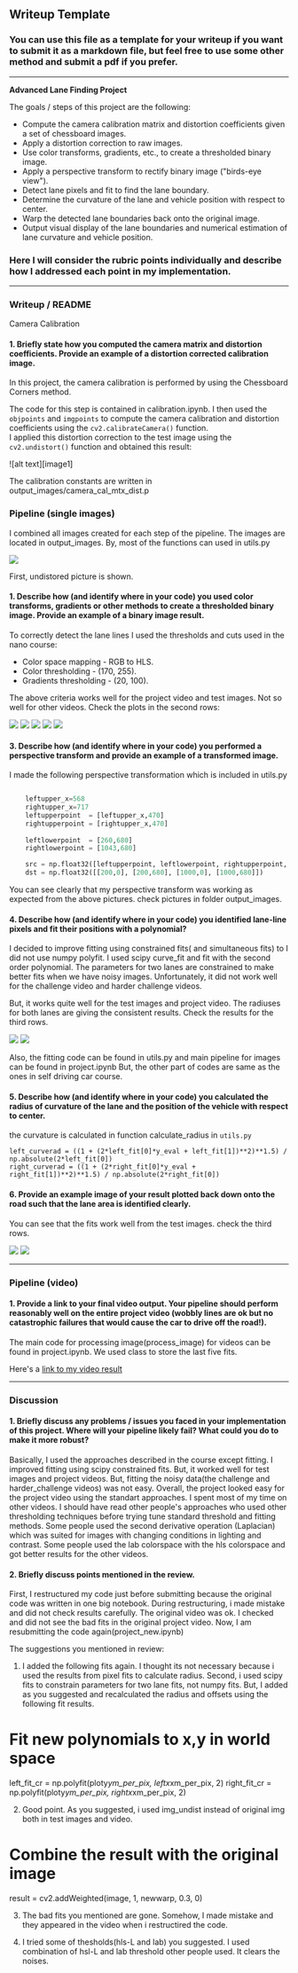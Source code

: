 ## Writeup Template

### You can use this file as a template for your writeup if you want to submit it as a markdown file, but feel free to use some other method and submit a pdf if you prefer.

---

**Advanced Lane Finding Project**

The goals / steps of this project are the following:

* Compute the camera calibration matrix and distortion coefficients given a set of chessboard images.
* Apply a distortion correction to raw images.
* Use color transforms, gradients, etc., to create a thresholded binary image.
* Apply a perspective transform to rectify binary image ("birds-eye view").
* Detect lane pixels and fit to find the lane boundary.
* Determine the curvature of the lane and vehicle position with respect to center.
* Warp the detected lane boundaries back onto the original image.
* Output visual display of the lane boundaries and numerical estimation of lane curvature and vehicle position.

### Here I will consider the rubric points individually and describe how I addressed each point in my implementation.  

---

### Writeup / README

Camera Calibration

#### 1. Briefly state how you computed the camera matrix and distortion coefficients. Provide an example of a distortion corrected calibration image.

In this project, the camera calibration is performed by using the Chessboard Corners method.  

The code for this step is contained in calibration.ipynb. 
I then used the `objpoints` and `imgpoints` to compute the camera calibration and distortion coefficients using the `cv2.calibrateCamera()` function.  
I applied this distortion correction to the test image using the `cv2.undistort()` function and obtained this result: 

![alt text][image1]

The calibration constants are written in output_images/camera_cal_mtx_dist.p

### Pipeline (single images)

I combined all images created for each step of the pipeline. The images are located in output_images. By, most of the functions can used in utils.py 

![](output_images/out_test1.jpg)

First, undistored picture is shown. 

#### 1. Describe how (and identify where in your code) you used color transforms, gradients or other methods to create a thresholded binary image.  Provide an example of a binary image result.

To correctly detect the lane lines I used the thresholds and cuts used in the nano course:

  * Color space mapping - RGB to HLS.
  * Color thresholding - (170, 255).
  * Gradients thresholding - (20, 100).

The above criteria works well for the project video and test images. Not so well for other videos. Check the plots in the second rows:

![](output_images/out_test1.jpg)
![](output_images/out_test2.jpg)
![](output_images/out_test3.jpg)
![](output_images/out_straight_lines1.jpg)
![](output_images/out_straight_lines2.jpg)

#### 3. Describe how (and identify where in your code) you performed a perspective transform and provide an example of a transformed image.

I made the following perspective transformation which is included in utils.py

```python

    leftupper_x=568
    rightupper_x=717	
    leftupperpoint  = [leftupper_x,470]
    rightupperpoint = [rightupper_x,470]
    
    leftlowerpoint  = [260,680]
    rightlowerpoint = [1043,680]

    src = np.float32([leftupperpoint, leftlowerpoint, rightupperpoint, rightlowerpoint])
    dst = np.float32([[200,0], [200,680], [1000,0], [1000,680]])

```

You can see clearly that my perspective transform was working as expected  from the above pictures. check pictures in folder output_images.


#### 4. Describe how (and identify where in your code) you identified lane-line pixels and fit their positions with a polynomial?

I decided to improve fitting using constrained fits( and simultaneous fits) to 
I did not use numpy polyfit. I used scipy curve_fit and fit with the second order polynomial. 
The parameters for two lanes are constrained to make better fits when we have noisy images. 
Unfortunately, it did not work well for the challenge video and harder challenge videos.

But, it works quite well for the test images and project video. The radiuses for both lanes
are giving the consistent results. Check the results for the third rows.

![](output_images/out_test1.jpg)
![](output_images/out_straight_lines1.jpg)

Also, the fitting code can be found in utils.py and main pipeline for images can be found in project.ipynb
But, the other part of codes are same as the ones in self driving car course.  

#### 5. Describe how (and identify where in your code) you calculated the radius of curvature of the lane and the position of the vehicle with respect to center.

the curvature is calculated in function calculate_radius in `utils.py`


    left_curverad = ((1 + (2*left_fit[0]*y_eval + left_fit[1])**2)**1.5) / np.absolute(2*left_fit[0])
    right_curverad = ((1 + (2*right_fit[0]*y_eval + right_fit[1])**2)**1.5) / np.absolute(2*right_fit[0]) 


#### 6. Provide an example image of your result plotted back down onto the road such that the lane area is identified clearly.

You can see that the fits work well from the test images. check the third rows. 

![](output_images/out_test1.jpg)
![](output_images/out_straight_lines1.jpg)

---

### Pipeline (video)

#### 1. Provide a link to your final video output.  Your pipeline should perform reasonably well on the entire project video (wobbly lines are ok but no catastrophic failures that would cause the car to drive off the road!).

The main code for processing image(process_image) for videos can be found in project.ipynb. We used class to store the last five fits. 

Here's a [link to my video result](./output_videos/project_video_output.mp4)

---

### Discussion

#### 1. Briefly discuss any problems / issues you faced in your implementation of this project.  Where will your pipeline likely fail?  What could you do to make it more robust?

Basically, I used the approaches described in the course except fitting. I improved fitting using scipy constrained fits. But, it worked well for test images and project videos.
But, fitting the noisy data(the challenge and harder_challenge videos) was not easy. Overall, the project looked easy for the project video using the standart approaches. 
I spent most of my time on other videos. I should have read other people's approaches who used other thresholding techniques before trying tune standard threshold and fitting methods. 
Some people used the second derivative operation (Laplacian) which was suited for images with changing conditions in lighting and contrast. 
Some people used the lab colorspace with the hls colorspace and got better results for the other videos.   


#### 2. Briefly discuss points mentioned in the review. 

First, I restructured my code just before submitting because the original code was written in one big notebook. During restructuring, i made mistake and did not check results
carefully. The original video was ok. I checked and did not see the bad fits in the original project video.   Now, I am resubmitting the code again(project_new.ipynb)

The suggestions you mentioned in review:

1. I added the following fits again. I thought its not necessary because i used the results from pixel fits to calculate radius. Second, i used scipy fits to constrain parameters 
for two lane fits, not numpy fits. But, I added as you suggested and recalculated the radius and offsets using the following fit results. 

# Fit new polynomials to x,y in world space
left_fit_cr = np.polyfit(ploty*ym_per_pix, leftx*xm_per_pix, 2)
right_fit_cr = np.polyfit(ploty*ym_per_pix, rightx*xm_per_pix, 2)

2. Good point. As you suggested, i used img_undist instead of original img both in test images and video. 

# Combine the result with the original image
result = cv2.addWeighted(image, 1, newwarp, 0.3, 0)

3. The bad fits you mentioned are gone. Somehow, I made mistake and they appeared in the video when i restructired the code. 

4. I tried some of thesholds(hls-L and lab) you suggested. I used combination of hsl-L and lab threshold other people used. It clears the noises.


 
